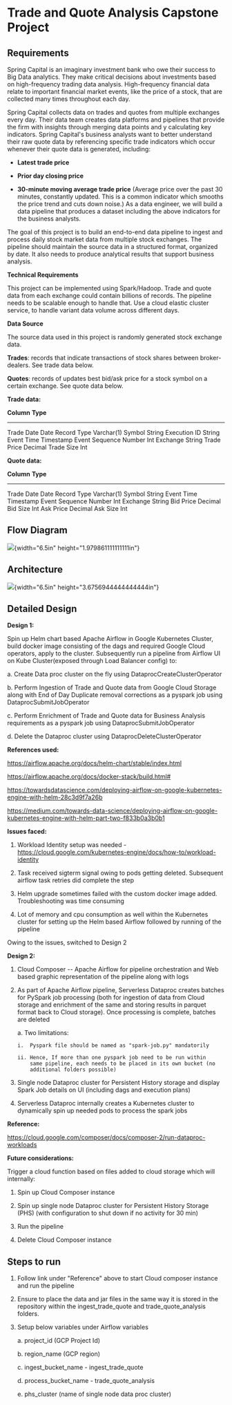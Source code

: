# Trade and Quote Analysis Capstone Project

## Requirements

Spring Capital is an imaginary investment bank who owe their success to
Big Data analytics. They make critical decisions about investments based
on high-frequency trading data analysis. High-frequency financial data
relate to important financial market events, like the price of a stock,
that are collected many times throughout each day.

Spring Capital collects data on trades and quotes from multiple
exchanges every day. Their data team creates data platforms and
pipelines that provide the firm with insights through merging data
points and y calculating key indicators. Spring Capital's business
analysts want to better understand their raw quote data by referencing
specific trade indicators which occur whenever their quote data is
generated, including:

-   **Latest trade price**

-   **Prior day closing price**

-   **30-minute moving average trade price** (Average price over the
    past 30 minutes, constantly updated. This is a common indicator
    which smooths the price trend and cuts down noise.) As a data
    engineer, we will build a data pipeline that produces a dataset
    including the above indicators for the business analysts.

The goal of this project is to build an end-to-end data pipeline to
ingest and process daily stock market data from multiple stock
exchanges. The pipeline should maintain the source data in a structured
format, organized by date. It also needs to produce analytical results
that support business analysis.

**Technical Requirements**

This project can be implemented using Spark/Hadoop. Trade and quote data
from each exchange could contain billions of records. The pipeline needs
to be scalable enough to handle that. Use a cloud elastic cluster
service, to handle variant data volume across different days.

**Data Source**

The source data used in this project is randomly generated stock
exchange data.

**Trades**: records that indicate transactions of stock shares between
broker-dealers. See trade data below.

**Quotes**: records of updates best bid/ask price for a stock symbol on
a certain exchange. See quote data below.

**Trade data:**

  **Column**              **Type**
  ----------------------- ------------
  Trade Date              Date
  Record Type             Varchar(1)
  Symbol                  String
  Execution ID            String
  Event Time              Timestamp
  Event Sequence Number   Int
  Exchange                String
  Trade Price             Decimal
  Trade Size              Int

**Quote data:**

  **Column**              **Type**
  ----------------------- ------------
  Trade Date              Date
  Record Type             Varchar(1)
  Symbol                  String
  Event Time              Timestamp
  Event Sequence Number   Int
  Exchange                String
  Bid Price               Decimal
  Bid Size                Int
  Ask Price               Decimal
  Ask Size                Int

## Flow Diagram

![](media/image1.png){width="6.5in" height="1.979861111111111in"}

## 

## 

## Architecture

![](media/image2.png){width="6.5in" height="3.6756944444444444in"}

## Detailed Design

**Design 1:**

Spin up Helm chart based Apache Airflow in Google Kubernetes Cluster,
build docker image consisting of the dags and required Google Cloud
operators, apply to the cluster. Subsequently run a pipeline from
Airflow UI on Kube Cluster(exposed through Load Balancer config) to:

a.  Create Data proc cluster on the fly using
    DataprocCreateClusterOperator

b.  Perform Ingestion of Trade and Quote data from Google Cloud Storage
    along with End of Day Duplicate removal corrections as a pyspark job
    using DataprocSubmitJobOperator

c.  Perform Enrichment of Trade and Quote data for Business Analysis
    requirements as a pyspark job using DataprocSubmitJobOperator

d.  Delete the Dataproc cluster using DataprocDeleteClusterOperator

**References used:**

<https://airflow.apache.org/docs/helm-chart/stable/index.html>

<https://airflow.apache.org/docs/docker-stack/build.html#>

<https://towardsdatascience.com/deploying-airflow-on-google-kubernetes-engine-with-helm-28c3d9f7a26b>

<https://medium.com/towards-data-science/deploying-airflow-on-google-kubernetes-engine-with-helm-part-two-f833b0a3b0b1>

**Issues faced:**

1.  Workload Identity setup was needed -
    <https://cloud.google.com/kubernetes-engine/docs/how-to/workload-identity>

2.  Task received sigterm signal owing to pods getting deleted.
    Subsequent airflow task retries did complete the step

3.  Helm upgrade sometimes failed with the custom docker image added.
    Troubleshooting was time consuming

4.  Lot of memory and cpu consumption as well within the Kubernetes
    cluster for setting up the Helm based Airflow followed by running of
    the pipeline

Owing to the issues, switched to Design 2

**Design 2:**

1.  Cloud Composer -- Apache Airflow for pipeline orchestration and Web
    based graphic representation of the pipeline along with logs

2.  As part of Apache Airflow pipeline, Serverless Dataproc creates
    batches for PySpark job processing (both for ingestion of data from
    Cloud storage and enrichment of the same and storing results in
    parquet format back to Cloud storage). Once processing is complete,
    batches are deleted

    a.  Two limitations:

        i.  Pyspark file should be named as "spark-job.py" mandatorily

        ii. Hence, If more than one pyspark job need to be run within
            same pipeline, each needs to be placed in its own bucket (no
            additional folders possible)

3.  Single node Dataproc cluster for Persistent History storage and
    display Spark Job details on UI (including dags and execution plans)

4.  Serverless Dataproc internally creates a Kubernetes cluster to
    dynamically spin up needed pods to process the spark jobs

**Reference:**

<https://cloud.google.com/composer/docs/composer-2/run-dataproc-workloads>

**Future considerations:**

Trigger a cloud function based on files added to cloud storage which
will internally:

1.  Spin up Cloud Composer instance

2.  Spin up single node Dataproc cluster for Persistent History Storage
    (PHS) (with configuration to shut down if no activity for 30 min)

3.  Run the pipeline

4.  Delete Cloud Composer instance

## Steps to run

1.  Follow link under "Reference" above to start Cloud composer instance
    and run the pipeline

2.  Ensure to place the data and jar files in the same way it is stored
    in the repository within the ingest_trade_quote and
    trade_quote_analysis folders.

3.  Setup below variables under Airflow variables

    a.  project_id (GCP Project Id)

    b.  region_name (GCP region)

    c.  ingest_bucket_name - ingest_trade_quote

    d.  process_bucket_name - trade_quote_analysis

    e.  phs_cluster (name of single node data proc cluster)
